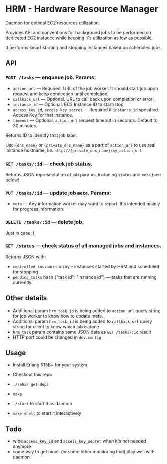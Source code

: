 # HRM - Hardware Resource Manager

Daemon for optimal EC2 resources utilization.

Provides API and conventions for background jobs to be performed on dedicated EC2
instance while keeping it's utilization as low as possible.

It performs smart starting and stopping instances based on scheduled jobs.

## API

### `POST /tasks` — enqueue job. Params:

- `action_url` — Required. URL of the job worker. It should start job upon request and keep connection until completion;
- `callback_url` — Optional. URL to call back upon completion or error;
- `instance_id` — Optional. EC2 Instance ID to start/stop;
- `access_key_id`, `access_key_secret` — Required if `instance_id` specified. Access Key for that instance.
- `timeout` — Optional. `action_url` request timeout in seconds. Default to 30 minutes.

Returns ID to identify that job later.

Use `{dns_name}` or `{private_dns_name}` as a part of `action_url` to use real instance hostname, i.e. `http://{private_dns_name}/my_action_url`

### `GET /tasks/:id` — check job status.

Returns JSON representation of job params, including `status` and `meta` (see below).

### `PUT /tasks/:id` — update job `meta`. Params:

- `meta` — Any information worker may want to report. It's intended mainly for progress information.

### `DELETE /tasks/:id` — delete job.

Just in case :)

### `GET /status` — check status of all managed jobs and instances.

Returns JSON with:
- `controlled_instances` array – instances started by HRM and scheduled for stopping
- `pending_tasks` hash {"task id": "instance id"} — tasks that are running currently.

## Other details

- Additional param `hrm_task_id` is being added to `action_url` query string for job worker to know how to update meta.
- Additional param `hrm_task_id` is being added to `callback_url` query string for client to know which job is done.
- `hrm_task` param contains same JSON data as `GET /tasks/:id` result
- HTTP port could be changed in `dev.config`

## Usage

- Install Erlang R15B+ for your system
- Checkout this repo
- `./rebar get-deps`
- `make`

- `./start` to start it as daemon
- `make shell` to start it interactively

## Todo

- wipe `access_key_id` and `access_key_secret` when it's not needed anymore
- some way to get monit (or some other monitoring tool) play well with daemon
